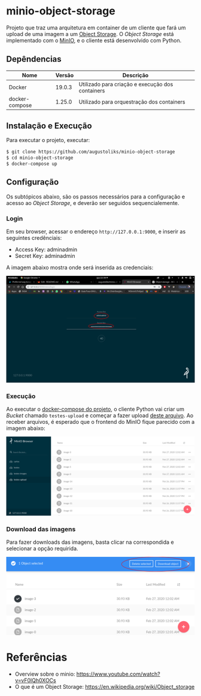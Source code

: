 # minio-object-storage

Projeto que traz uma arquitetura em container de um cliente que fará um upload de uma imagem a um [Object Storage](https://en.wikipedia.org/wiki/Object_storage). O _Object Storage_ está implementado com o [MinIO](https://min.io), e o cliente está desenvolvido com Python.

## Depêndencias

| Nome           | Versão | Descrição                                             |
| -------------- | ------ | ----------------------------------------------------- |
| Docker         | 19.0.3 | Utilizado para criação e execução dos containers      |
| docker-compose | 1.25.0 | Utilizado para orquestração dos containers            |


## Instalação e Execução

Para executar o projeto, executar:

```shell_script
$ git clone https://github.com/augustoliks/minio-object-storage 
$ cd minio-object-storage
$ docker-compose up
```

## Configuração

Os subtópicos abaixo, são os passos necessários para a configuração e acesso ao _Object Storage_, e deverão ser seguidos sequencialemente.

### Login

Em seu browser, acessar o endereço `http://127.0.0.1:9000`, e inserir as seguintes credênciais:

- Access Key: adminadmin
- Secret Key: adminadmin

A imagem abaixo mostra onde será inserida as credenciais:

![](./.images/01-login.png)

### Execução

Ao executar o [docker-compose do projeto](./docker-compose.yaml), o cliente Python vai criar um _Bucket_ chamado `testes-upload` e começar a fazer upload [deste arquivo](./python-client/file.jpg). Ao receber arquivos, é esperado que o frontend do MinIO fique parecido com a imagem abaixo:

![](./.images/04-image-frontend.png)

### Download das imagens

Para fazer downloads das imagens, basta clicar na correspondida e selecionar a opção requirida.

![](./.images/05-download.png)

# Referências

- Overview sobre o minio: https://www.youtube.com/watch?v=vF0lQh0XOCs
- O que é um Object Storage: https://en.wikipedia.org/wiki/Object_storage
